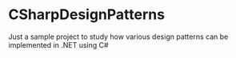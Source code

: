 # CSharpDesignPatterns
Just a sample project to study how various design patterns can be implemented in .NET using C#
